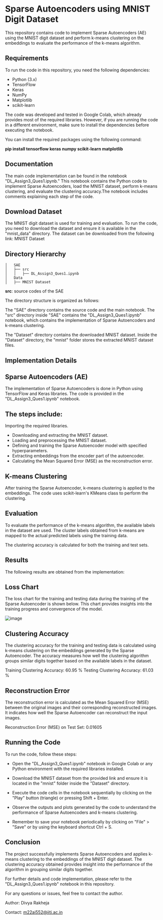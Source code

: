 # **Sparse Autoencoders using MNIST Digit Dataset**

This repository contains code to implement Sparse Autoencoders (AE) using the MNIST digit dataset and perform k-means clustering on the embeddings to evaluate the performance of the k-means algorithm.

## Requirements
To run the code in this repository, you need the following dependencies:

- Python (3.x)
- TensorFlow
- Keras
- NumPy
- Matplotlib
- scikit-learn

The code was developed and tested in Google Colab, which already provides most of the required libraries. However, if you are running the code in a different environment, make sure to install the dependencies before executing the notebook.

You can install the required packages using the following command:

**pip install tensorflow keras numpy scikit-learn matplotlib**

## Documentation
The main code implementation can be found in the notebook "DL_Assign3_Ques1.ipynb." This notebook contains the Python code to implement Sparse Autoencoders, load the MNIST dataset, perform k-means clustering, and evaluate the clustering accuracy.The notebook includes comments explaining each step of the code.

## Download Dataset
The MNIST digit dataset is used for training and evaluation. To run the code, you need to download the dataset and ensure it is available in the "mnist_data" directory. The dataset can be downloaded from the following link: MNIST Dataset

## Directory Hierarchy
```
│   SAE
│   ├── src
│   │   ├── DL_Assign3_Ques1.ipynb
│   Data
│   ├── MNIST Dataset
```  
**src**: source codes of the SAE

The directory structure is organized as follows:

The "SAE" directory contains the source code and the main notebook.
The "src" directory inside "SAE" contains the "DL_Assign3_Ques1.ipynb" notebook, which contains the implementation of Sparse Autoencoders and k-means clustering.

The "Dataset" directory contains the downloaded MNIST dataset.
Inside the "Dataset" directory, the "mnist" folder stores the extracted MNIST dataset files.

## Implementation Details
## Sparse Autoencoders (AE)

The implementation of Sparse Autoencoders is done in Python using TensorFlow and Keras libraries. The code is provided in the "DL_Assign3_Ques1.ipynb" notebook.

## The steps include:

Importing the required libraries.

* Downloading and extracting the MNIST dataset.
* Loading and preprocessing the MNIST dataset.
* Defining and training the Sparse Autoencoder model with specified hyperparameters.
* Extracting embeddings from the encoder part of the autoencoder.
* Calculating the Mean Squared Error (MSE) as the reconstruction error.

## K-means Clustering

After training the Sparse Autoencoder, k-means clustering is applied to the embeddings. The code uses scikit-learn's KMeans class to perform the clustering.

## Evaluation

To evaluate the performance of the k-means algorithm, the available labels in the dataset are used. The cluster labels obtained from k-means are mapped to the actual predicted labels using the training data.

The clustering accuracy is calculated for both the training and test sets.

## Results
The following results are obtained from the implementation:

## Loss Chart
The loss chart for the training and testing data during the training of the Sparse Autoencoder is shown below. This chart provides insights into the training progress and convergence of the model.

![image](https://github.com/Divyarakheja/EditREADME-1/assets/132153971/89051616-6c56-4a2c-b1a9-258eb1448a11)


## Clustering Accuracy
The clustering accuracy for the training and testing data is calculated using k-means clustering on the embeddings generated by the Sparse Autoencoder. The accuracy measures how well the clustering algorithm groups similar digits together based on the available labels in the dataset.

Training Clustering Accuracy: 60.95 %
Testing Clustering Accuracy: 61.03 %

## Reconstruction Error
The reconstruction error is calculated as the Mean Squared Error (MSE) between the original images and their corresponding reconstructed images. It indicates how well the Sparse Autoencoder can reconstruct the input images.

Reconstruction Error (MSE) on Test Set: 0.01605

## Running the Code
To run the code, follow these steps:

* Open the "DL_Assign3_Ques1.ipynb" notebook in Google Colab or any
Python environment with the required libraries installed.

* Download the MNIST dataset from the provided link and ensure it is located in the "mnist" folder inside the "Dataset" directory.

* Execute the code cells in the notebook sequentially by clicking on the "Play" button (triangle) or pressing Shift + Enter.

* Observe the outputs and plots generated by the code to understand the performance of Sparse Autoencoders and k-means clustering.

* Remember to save your notebook periodically by clicking on "File" > "Save" or by using the keyboard shortcut Ctrl + S.

## Conclusion

The project successfully implements Sparse Autoencoders and applies k-means clustering to the embeddings of the MNIST digit dataset. The clustering accuracy obtained provides insight into the performance of the algorithm in grouping similar digits together.

For further details and code implementation, please refer to the "DL_Assign3_Ques1.ipynb" notebook in this repository.

For any questions or issues, feel free to contact the author.

Author: Divya Rakheja

Contact: m22ai552@iitj.ac.in
